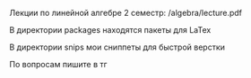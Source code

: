 Лекции по линейной алгебре 2 семестр: /algebra/lecture.pdf

В директории packages находятся пакеты для LaTex

В директории snips мои сниппеты для быстрой верстки

По вопросам пишите в тг
